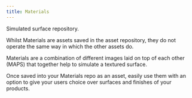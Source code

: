 ```yaml
---
title: Materials
---
```


Simulated surface repository. 

Whilst Materials are assets saved in the asset repository, they do not operate the same way in which the other assets do.

Materials are a combination of different images laid on top of each other (MAPS) that together help to simulate a textured surface. 

Once saved into your Materials repo as an asset, easily use them with an option to give your users choice over surfaces and finishes of your products. 